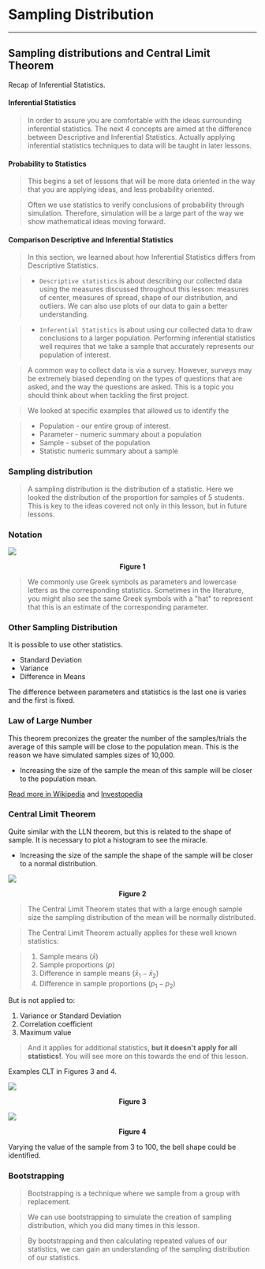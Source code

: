 # Sampling Distribution

********************************************************************************

## Sampling distributions and Central Limit Theorem

Recap of Inferential Statistics.

#### Inferential Statistics

>In order to assure you are comfortable with the ideas surrounding inferential statistics. The next 4 concepts are aimed at the difference between Descriptive and Inferential Statistics. Actually applying inferential statistics techniques to data will be taught in later lessons.

#### Probability to Statistics

>This begins a set of lessons that will be more data oriented in the way that you are applying ideas, and less probability oriented.

>Often we use statistics to verify conclusions of probability through simulation. Therefore, simulation will be a large part of the way we show mathematical ideas moving forward.


#### Comparison Descriptive and Inferential Statistics

>In this section, we learned about how Inferential Statistics differs from Descriptive Statistics.

>* `Descriptive statistics` is about describing our collected data using the measures discussed throughout this lesson: measures of center, measures of spread, shape of our distribution, and outliers. We can also use plots of our data to gain a better understanding.


>* `Inferential Statistics` is about using our collected data to draw conclusions to a larger population. Performing inferential statistics well requires that we take a sample that accurately represents our population of interest.

>A common way to collect data is via a survey. However, surveys may be extremely biased depending on the types of questions that are asked, and the way the questions are asked. This is a topic you should think about when tackling the first project.

>We looked at specific examples that allowed us to identify the

>* Population - our entire group of interest.
>* Parameter - numeric summary about a population
>* Sample - subset of the population
>* Statistic numeric summary about a sample

### Sampling distribution

>A sampling distribution is the distribution of a statistic. Here we looked the distribution of the proportion for samples of 5 students. This is key to the ideas covered not only in this lesson, but in future lessons.

### Notation

![](imgs/c4_l10_01.png)

<center><strong>Figure 1</strong></center>


>We commonly use Greek symbols as parameters and lowercase letters as the corresponding statistics. Sometimes in the literature, you might also see the same Greek symbols with a "hat" to represent that this is an estimate of the corresponding parameter.

### Other Sampling Distribution

It is possible to use other statistics.

* Standard Deviation
* Variance
* Difference in Means

The difference between parameters and statistics is the last one is varies and the first is fixed.

### Law of Large Number

This theorem preconizes the greater the number of the samples/trials the average of this sample will be close to the population mean. This is the reason we have simulated samples sizes of 10,000.

* Increasing the size of the sample the mean of this sample will be closer to the population mean.

[Read more in Wikipedia][wiki_lln] and [Investopedia][investopedia_lln]

[wiki_lln]: https://en.wikipedia.org/wiki/Law_of_large_numbers
[investopedia_lln]: https://www.investopedia.com/terms/l/lawoflargenumbers.asp

### Central Limit Theorem

Quite similar with the LLN theorem, but this is related to the shape of sample. It is necessary to plot a histogram to see the miracle.

* Increasing the size of the sample the shape of the sample will be closer to a normal distribution.

![](imgs/c4_l10_02.png)

<center><strong>Figure 2</strong></center>

>The Central Limit Theorem states that with a large enough sample size the sampling distribution of the mean will be normally distributed.

>The Central Limit Theorem actually applies for these well known statistics:

>1. Sample means ($\bar x$)
>2. Sample proportions ($p$)
>3. Difference in sample means ($\bar x_1 - \bar x_2$)
>4. Difference in sample proportions ($p_1 - p_2$)

But is not applied to:

1. Variance or Standard Deviation
2. Correlation coefficient
3. Maximum value

>And it applies for additional statistics, **but it doesn't apply for all statistics!**. You will see more on this towards the end of this lesson.

Examples CLT in Figures 3 and 4.

![](imgs/c4_l10_03.png)

<center><strong>Figure 3</strong></center>

![](imgs/c4_l10_04.png)

<center><strong>Figure 4</strong></center>

Varying the value of the sample from 3 to 100, the bell shape could be identified.

### Bootstrapping

>Bootstrapping is a technique where we sample from a group with replacement.

>We can use bootstrapping to simulate the creation of sampling distribution, which you did many times in this lesson.

>By bootstrapping and then calculating repeated values of our statistics, we can gain an understanding of the sampling distribution of our statistics.
